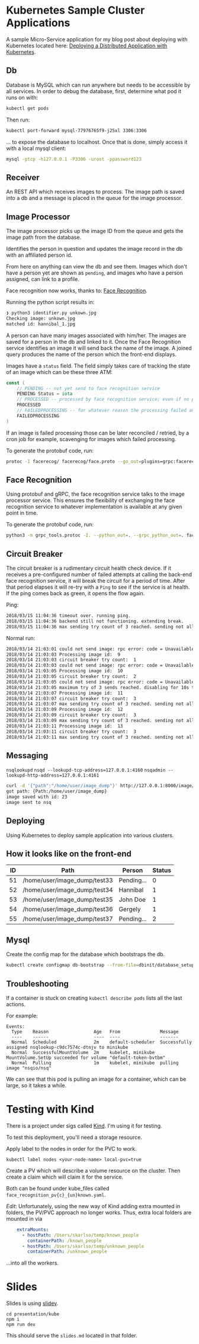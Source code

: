 # Kubernetes Sample Cluster Applications

A sample Micro-Service application for my blog post about deploying with Kubernetes located here: [Deploying a Distributed Application with Kubernetes](https://skarlso.github.io/2018/03/15/kubernetes-distributed-application/).

## Db

Database is MySQL which can run anywhere but needs to be accessible by all services. In order to debug the database,
first, determine what pod it runs on with:

```bash
kubectl get pods
```

Then run:

```bash
kubectl port-forward mysql-77976765f9-j25xl 3306:3306
```

... to expose the database to localhost. Once that is done, simply access it with a local mysql client:

```bash
mysql -ptcp -h127.0.0.1 -P3306 -uroot -ppassword123
```

## Receiver

An REST API which receives images to process. The image path is saved into a db and a message is placed in the queue for the image processor.

## Image Processor

The image processor picks up the image ID from the queue and gets the image path from the database.

Identifies the person in question and updates the image record in the db with an affiliated person id.

From here on anything can view the db and see them. Images which don't have a person yet are shown as `pending`, and images who have a person assigned, can link to a profile.

Face recognition now works, thanks to: [Face Recognition](https://github.com/ageitgey/face_recognition).

Running the python script results in:

```bash
❯ python3 identifier.py unkown.jpg
Checking image: unkown.jpg
matched id: hannibal_1.jpg
```

A person can have many images associated with him/her. The images are saved for a person in the db and linked to it.
Once the Face Recognition service identifies an image it will send back the name of the image. A joined query produces the name of the person which the front-end displays.

Images have a `status` field. The field simply takes care of tracking the state of an image which can be these three ATM:

```go
const (
    // PENDING -- not yet send to face recognition service
    PENDING Status = iota
    // PROCESSED -- processed by face recognition service; even if no person was found for the image
    PROCESSED
    // FAILEDPROCESSING -- for whatever reason the processing failed and this image is flagged for a retry
    FAILEDPROCESSING
)
```

If an image is failed processing those can be later reconciled / retried, by a cron job for example, scavenging for images which failed processing.

To generate the protobuf code, run:

```bash
protoc -I facerecog/ facerecog/face.proto --go_out=plugins=grpc:facerecog
```

## Face Recognition

Using protobuf and gRPC, the face recognition service talks to the image processor service. This ensures the flexibility of exchanging the face recognition service to whatever implementation is available at any given point in time.

To generate the protobuf code, run:

```bash
python3 -m grpc_tools.protoc -I. --python_out=. --grpc_python_out=. face.proto
```

## Circuit Breaker

The circuit breaker is a rudimentary circuit health check device. If it receives a pre-configured number of failed attempts at calling the back-end face recognition service, it will break the circuit for a period of time. After that period elapses it will re-try with a `Ping` to see if the service is at health. If the ping comes back as green, it opens the flow again.

Ping:

```bash
2018/03/15 11:04:36 timeout over. running ping.
2018/03/15 11:04:36 backend still not functioning. extending break.
2018/03/15 11:04:36 max sending try count of 3 reached. sending not allowed for 9.999999735s time period.
```

Normal run:

```bash
2018/03/14 21:03:01 could not send image: rpc error: code = Unavailable desc = all SubConns are in TransientFailure, latest connection error: connection error: desc = "transport: Error while dialing dial tcp [::1]:50051: connect: connection refused"
2018/03/14 21:03:03 Processing image id:  9
2018/03/14 21:03:03 circuit breaker try count:  1
2018/03/14 21:03:03 could not send image: rpc error: code = Unavailable desc = all SubConns are in TransientFailure, latest connection error: connection error: desc = "transport: Error while dialing dial tcp [::1]:50051: connect: connection refused"
2018/03/14 21:03:05 Processing image id:  10
2018/03/14 21:03:05 circuit breaker try count:  2
2018/03/14 21:03:05 could not send image: rpc error: code = Unavailable desc = all SubConns are in TransientFailure, latest connection error: connection error: desc = "transport: Error while dialing dial tcp [::1]:50051: connect: connection refused"
2018/03/14 21:03:05 maximum try of 3 sends reached. disabling for 10s time period.
2018/03/14 21:03:07 Processing image id:  11
2018/03/14 21:03:07 circuit breaker try count:  3
2018/03/14 21:03:07 max sending try count of 3 reached. sending not allowed for 7.998267708s time period.
2018/03/14 21:03:09 Processing image id:  12
2018/03/14 21:03:09 circuit breaker try count:  3
2018/03/14 21:03:09 max sending try count of 3 reached. sending not allowed for 5.995015753s time period.
2018/03/14 21:03:11 Processing image id:  13
2018/03/14 21:03:11 circuit breaker try count:  3
2018/03/14 21:03:11 max sending try count of 3 reached. sending not allowed for 3.994391825s time period.
```

## Messaging

`nsqlookupd`
`nsqd --lookupd-tcp-address=127.0.0.1:4160`
`nsqadmin --lookupd-http-address=127.0.0.1:4161`

```bash
curl -d '{"path":"/home/user/image_dump"}' http://127.0.0.1:8000/image/post
got path: {Path:/home/user/image_dump}
image saved with id: 23
image sent to nsq
```

## Deploying

Using Kubernetes to deploy sample application into various clusters.

## How it looks like on the front-end

| ID | Path                         | Person     | Status |
|----|------------------------------|------------|--------|
| 51 | /home/user/image_dump/test33 | Pending... | 0      |
| 52 | /home/user/image_dump/test34 | Hannibal   | 1      |
| 53 | /home/user/image_dump/test35 | John Doe   | 1      |
| 54 | /home/user/image_dump/test36 | Gergely    | 1      |
| 55 | /home/user/image_dump/test37 | Pending... | 2      |

## Mysql

Create the config map for the database which bootstraps the db.

```bash
kubectl create configmap db-bootstrap --from-file=dbinit/database_setup.sql
```

## Troubleshooting

If a container is stuck on creating `kubectl describe pods` lists all the last actions.

For example:

```
Events:
  Type    Reason                 Age   From               Message
  ----    ------                 ----  ----               -------
  Normal  Scheduled              2m    default-scheduler  Successfully assigned nsqlookup-c9dc7574c-dtnjv to minikube
  Normal  SuccessfulMountVolume  2m    kubelet, minikube  MountVolume.SetUp succeeded for volume "default-token-bvtbm"
  Normal  Pulling                1m    kubelet, minikube  pulling image "nsqio/nsq"
```

We can see that this pod is pulling an image for a container, which can be large, so it takes a while.

# Testing with Kind

There is a project under sigs called [Kind](https://github.com/kubernetes-sigs/kind). I'm using it for testing.

To test this deployment, you'll need a storage resource.

Apply label to the nodes in order for the PVC to work.

```
kubectl label nodes <your-node-name> local-pvc=true
```

Create a PV which will describe a volume resource on the cluster. Then create a claim which will claim it for the service.

Both can be found under kube_files called `face_recognition_pv{c}_{un}known.yaml`.

*Edit*: Unfortunately, using the new way of Kind adding extra mounted in folders,
the PV/PVC approach no longer works. Thus, extra local folders are mounted in via

```yaml
    extraMounts:
      - hostPath: /Users/skarlso/temp/known_people
        containerPath: /known_people
      - hostPath: /Users/skarlso/temp/unknown_people
        containerPath: /unknown_people
```

...into all the workers.

# Slides

Slides is using [slidev](https://sli.dev).

```shell
cd presentation/kube
npm i
npm run dev
```

This should serve the `slides.md` located in that folder.
